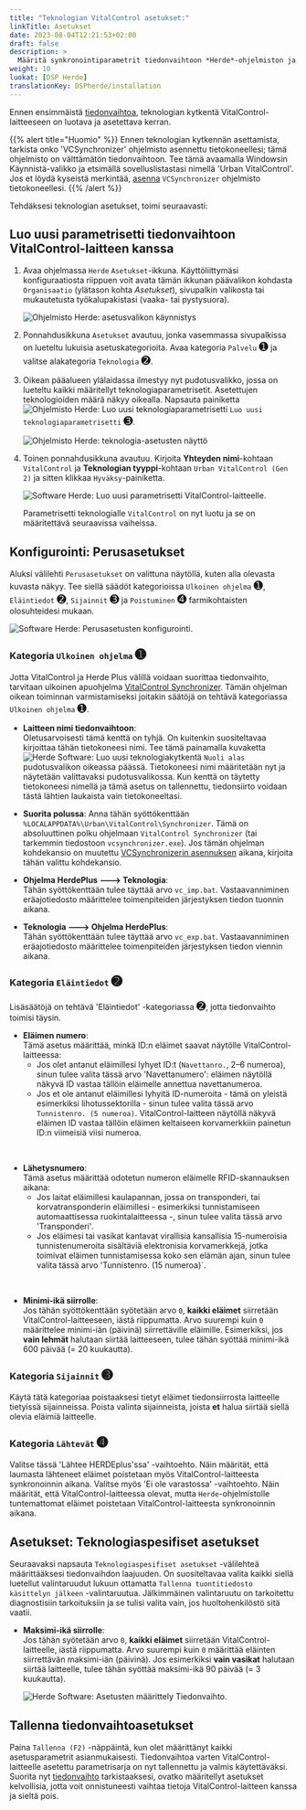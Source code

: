 ```yaml
---
title: "Teknologian VitalControl asetukset:"
linkTitle: Asetukset
date: 2023-08-04T12:21:53+02:00
draft: false
description: >
  Määritä synkronointiparametrit tiedonvaihtoon *Herde*-ohjelmiston ja VitalControl-laitteen välillä.
weight: 10
luokat: [DSP Herde]
translationKey: DSPherde/installation
---
```

Ennen ensimmäistä [tiedonvaihtoa](../data-exchange/), teknologian kytkentä VitalControl-laitteeseen on luotava ja asetettava kerran.

{{% alert title="Huomio" %}}
Ennen teknologian kytkennän asettamista, tarkista onko 'VCSynchronizer' ohjelmisto asennettu tietokoneellesi; tämä ohjelmisto on välttämätön tiedonvaihtoon. Tee tämä avaamalla Windowsin Käynnistä-valikko ja etsimällä sovelluslistastasi nimellä 'Urban VitalControl'. Jos et löydä kyseistä merkintää, [asenna](../../vcsynchronizer/installation/) `VCSynchronizer` ohjelmisto tietokoneellesi.
{{% /alert %}}

Tehdäksesi teknologian asetukset, toimi seuraavasti:

## Luo uusi parametrisetti tiedonvaihtoon VitalControl-laitteen kanssa

1. Avaa ohjelmassa `Herde` `Asetukset`-ikkuna. Käyttöliittymäsi konfiguraatiosta riippuen voit avata tämän ikkunan päävalikon kohdasta `Organisaatio` (ylätason kohta _Asetukset_), sivupalkin valikosta tai mukautetusta työkalupakistasi (vaaka- tai pystysuora).

   ![Ohjelmisto Herde: asetusvalikon käynnistys](../screenshots/settings.png "Herde: kutsu Asetukset")

1. Ponnahdusikkuna `Asetukset` avautuu, jonka vasemmassa sivupalkissa on lueteltu lukuisia asetuskategorioita. Avaa kategoria `Palvelu` <span style="font-size: 140%">➊</span> ja valitse alakategoria `Teknologia` <span style="font-size: 140%">➋</span>.

1. Oikean pääalueen ylälaidassa ilmestyy nyt pudotusvalikko, jossa on lueteltu kaikki määritellyt teknologiaparametrisetit. Asetettujen teknologioiden määrä näkyy oikealla. Napsauta painiketta ![Ohjelmisto Herde: Luo uusi teknologiaparametrisetti](/icons/new.png "Herde: Luo Teknologiakytkentä") `Luo uusi teknologiaparametrisetti` <span style="font-size: 140%">➌</span>.

   ![Ohjelmisto Herde: teknologia-asetusten näyttö](../screenshots/settings-technology.png "Herde: Teknologia-asetukset")

1. Toinen ponnahdusikkuna avautuu. Kirjoita **Yhteyden nimi**-kohtaan `VitalControl` ja **Teknologian tyyppi**-kohtaan `Urban VitalControl (Gen 2)` ja sitten klikkaa `Hyväksy`-painiketta.

   ![Software Herde: Luo uusi parametrisetti VitalControl-laitteelle](../screenshots/new-technology.png "Luo uusi teknologia: VitalControl").

   Parametrisetti teknologialle `VitalControl` on nyt luotu ja se on määritettävä seuraavissa vaiheissa.

## Konfigurointi: Perusasetukset

Aluksi välilehti `Perusasetukset` on valittuna näytöllä, kuten alla olevasta kuvasta näkyy. Tee siellä säädöt kategorioissa `Ulkoinen ohjelma` <span style="font-size: 140%">➊</span>, `Eläintiedot` <span style="font-size: 140%">➋</span>, `Sijainnit` <span style="font-size: 140%">➌</span> ja `Poistuminen` <span style="font-size: 140%">➍</span> farmikohtaisten olosuhteidesi mukaan.

   ![Software Herde: Perusasetusten konfigurointi](../screenshots/basic-settings.png "Teknologia VitalControl: Perusasetukset").
   
### Kategoria `Ulkoinen ohjelma` <span style="font-size: 140%">➊</span>

Jotta VitalControl ja Herde Plus välillä voidaan suorittaa tiedonvaihto, tarvitaan ulkoinen apuohjelma [VitalControl Synchronizer](../../vcsynchronizer). Tämän ohjelman oikean toiminnan varmistamiseksi joitakin säätöjä on tehtävä kategoriassa `Ulkoinen ohjelma` <span style="font-size: 140%">➊</span>.

- **Laitteen nimi tiedonvaihtoon**:  
  Oletusarvoisesti tämä kenttä on tyhjä. On kuitenkin suositeltavaa kirjoittaa tähän tietokoneesi nimi. Tee tämä painamalla kuvaketta ![Herde Software: Luo uusi teknologiakytkentä](/icons/arrow-down.png "Herde: Luo teknologiakytkentä") `Nuoli alas` pudotusvalikon oikeassa päässä. Tietokoneesi nimi määritetään nyt ja näytetään valittavaksi pudotusvalikossa. Kun kenttä on täytetty tietokoneesi nimellä ja tämä asetus on tallennettu, tiedonsiirto voidaan tästä lähtien laukaista vain tietokoneeltasi.

- **Suorita polussa**:
  Anna tähän syöttökenttään `%LOCALAPPDATA%\Urban\VitalControl\Synchronizer`. Tämä on absoluuttinen polku ohjelmaan `VitalControl Synchronizer` (tai tarkemmin tiedostoon `vcsynchronizer.exe`). Jos tämän ohjelman kohdekansio on muutettu [VCSynchronizerin asennuksen](../../vcsynchronizer/installation) aikana, kirjoita tähän valittu kohdekansio.

- **Ohjelma HerdePlus 🡒 Teknologia**:  
  Tähän syöttökenttään tulee täyttää arvo `vc_imp.bat`. Vastaavanniminen eräajotiedosto määrittelee toimenpiteiden järjestyksen tiedon tuonnin aikana.

- **Teknologia 🡒 Ohjelma HerdePlus**:  
  Tähän syöttökenttään tulee täyttää arvo `vc_exp.bat`. Vastaavanniminen eräajotiedosto määrittelee toimenpiteiden järjestyksen tiedon viennin aikana.

### Kategoria `Eläintiedot` <span style="font-size: 140%">➋</span>

Lisäsäätöjä on tehtävä 'Eläintiedot' -kategoriassa <span style="font-size: 140%">➋</span>, jotta tiedonvaihto toimisi täysin.

- **Eläimen numero**:  
  Tämä asetus määrittää, minkä ID:n eläimet saavat näytölle VitalControl-laitteessa:
  - Jos olet antanut eläimillesi lyhyet ID:t (`Navettanro.`, 2–6 numeroa), sinun tulee valita tässä arvo 'Navettanumero': eläimen näytöllä näkyvä ID vastaa tällöin eläimelle annettua navettanumeroa.
  - Jos et ole antanut eläimillesi lyhyitä ID-numeroita - tämä on yleistä esimerkiksi lihotussektorilla - sinun tulee valita tässä arvo `Tunnistenro. (5 numeroa)`. VitalControl-laitteen näytöllä näkyvä eläimen ID vastaa tällöin eläimen keltaiseen korvamerkkiin painetun ID:n viimeisiä viisi numeroa.
  
<br>

- **Lähetysnumero**:  
  Tämä asetus määrittää odotetun numeron eläimelle RFID-skannauksen aikana:  
  - Jos laitat eläimillesi kaulapannan, jossa on transponderi, tai korvatransponderin eläimillesi - esimerkiksi tunnistamiseen automaattisessa ruokintalaitteessa -, sinun tulee valita tässä arvo 'Transponderi'.
  - Jos eläimesi tai vasikat kantavat virallisia kansallisia 15-numeroisia tunnistenumeroita sisältäviä elektronisia korvamerkkejä, jotka toimivat eläimen tunnistamisessa koko sen elämän ajan, sinun tulee valita tässä arvo 'Tunnistenro. (15 numeroa)`.

<br>

- **Minimi-ikä siirrolle**:  
  Jos tähän syöttökenttään syötetään arvo `0`, **kaikki eläimet** siirretään VitalControl-laitteeseen, iästä riippumatta. Arvo suurempi kuin `0` määrittelee minimi-iän (päivinä) siirrettäville eläimille. Esimerkiksi, jos **vain lehmät** halutaan siirtää laitteeseen, tulee tähän syöttää minimi-ikä 600 päivää (= 20 kuukautta).

### Kategoria `Sijainnit` <span style="font-size: 140%">➌</span>

Käytä tätä kategoriaa poistaaksesi tietyt eläimet tiedonsiirrosta laitteelle tietyissä sijainneissa. Poista valinta sijainneista, joista **et** halua siirtää siellä olevia eläimiä laitteelle.

### Kategoria `Lähtevät` <span style="font-size: 140%">➍</span>

Valitse tässä 'Lähtee HERDEplus'ssa' -vaihtoehto. Näin määrität, että laumasta lähteneet eläimet poistetaan myös VitalControl-laitteesta synkronoinnin aikana.
Valitse myös 'Ei ole varastossa' -vaihtoehto. Näin määrität, että VitalControl-laitteessa olevat, mutta `Herde`-ohjelmistolle tuntemattomat eläimet poistetaan VitalControl-laitteesta synkronoinnin aikana.

## Asetukset: Teknologiaspesifiset asetukset

Seuraavaksi napsauta `Teknologiaspesifiset asetukset` -välilehteä määrittääksesi tiedonvaihdon laajuuden. On suositeltavaa valita kaikki siellä luetellut valintaruudut lukuun ottamatta `Tallenna tuontitiedosto käsittelyn jälkeen` -valintaruutua. Jälkimmäinen valintaruutu on tarkoitettu diagnostisiin tarkoituksiin ja se tulisi valita vain, jos huoltohenkilöstö sitä vaatii.

- **Maksimi-ikä siirrolle**:  
  Jos tähän syötetään arvo `0`, **kaikki eläimet** siirretään VitalControl-laitteelle, iästä riippumatta. Arvo suurempi kuin `0` määrittää eläinten siirrettävän maksimi-iän (päivinä). Jos esimerkiksi **vain vasikat** halutaan siirtää laitteelle, tulee tähän syöttää maksimi-ikä 90 päivää (= 3 kuukautta).

   ![Herde Software: Asetusten määrittely Tiedonvaihto](../screenshots/technology-specific-settings.png "Tiedonvaihto: spesifiset asetukset").

## Tallenna tiedonvaihtoasetukset

Paina `Tallenna (F2)` -näppäintä, kun olet määrittänyt kaikki asetusparametrit asianmukaisesti. Tiedonvaihtoa varten VitalControl-laitteelle asetettu parametrisarja on nyt tallennettu ja valmis käytettäväksi.  
Suorita nyt [tiedonvaihto](../data-exchange/) tarkistaaksesi, ovatko määritellyt asetukset kelvollisia, jotta voit onnistuneesti vaihtaa tietoja VitalControl-laitteen kanssa ja sieltä pois.
